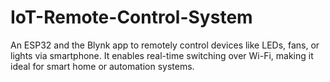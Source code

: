 # IoT-Remote-Control-System
An ESP32 and the Blynk app to remotely control devices like LEDs, fans, or lights via smartphone. It enables real-time switching over Wi-Fi, making it ideal for smart home or automation systems.
